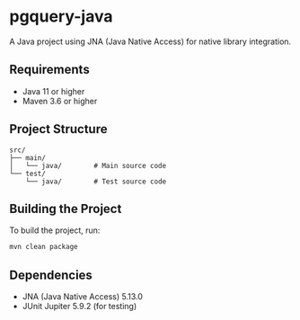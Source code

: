 # pgquery-java

A Java project using JNA (Java Native Access) for native library integration.

## Requirements

- Java 11 or higher
- Maven 3.6 or higher

## Project Structure

```
src/
├── main/
│   └── java/        # Main source code
└── test/
    └── java/        # Test source code
```

## Building the Project

To build the project, run:

```bash
mvn clean package
```

## Dependencies

- JNA (Java Native Access) 5.13.0
- JUnit Jupiter 5.9.2 (for testing) 